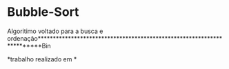 # Bubble-Sort


Algoritimo voltado para a busca e ordenação***********************************************************************Bin









*trabalho realizado em *
